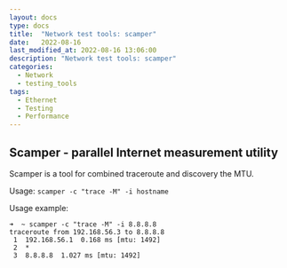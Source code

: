 ```yaml
---
layout: docs
type: docs
title:  "Network test tools: scamper"
date:   2022-08-16
last_modified_at: 2022-08-16 13:06:00
description: "Network test tools: scamper"
categories:
  - Network
  - testing_tools
tags:
  - Ethernet
  - Testing
  - Performance
---
```


## Scamper - parallel Internet measurement utility

Scamper is a tool for combined traceroute and discovery the MTU.

Usage: ``scamper -c "trace -M" -i hostname``

Usage example:
```
➜  ~ scamper -c "trace -M" -i 8.8.8.8
traceroute from 192.168.56.3 to 8.8.8.8
 1  192.168.56.1  0.168 ms [mtu: 1492]
 2  *
 3  8.8.8.8  1.027 ms [mtu: 1492]
```